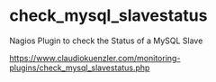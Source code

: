 check_mysql_slavestatus
=======================

Nagios Plugin to check the Status of a MySQL Slave 

https://www.claudiokuenzler.com/monitoring-plugins/check_mysql_slavestatus.php
